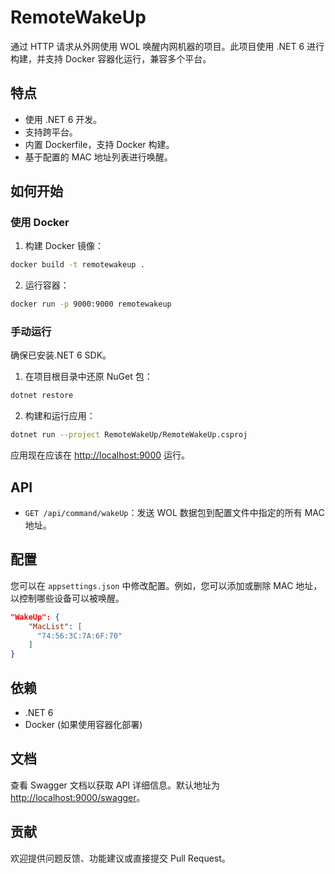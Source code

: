 # RemoteWakeUp

通过 HTTP 请求从外网使用 WOL 唤醒内网机器的项目。此项目使用 .NET 6 进行构建，并支持 Docker 容器化运行，兼容多个平台。

## 特点

- 使用 .NET 6 开发。
- 支持跨平台。
- 内置 Dockerfile，支持 Docker 构建。
- 基于配置的 MAC 地址列表进行唤醒。

## 如何开始

### 使用 Docker

1. 构建 Docker 镜像：

```bash
docker build -t remotewakeup .
```

2. 运行容器：

```bash
docker run -p 9000:9000 remotewakeup
```

### 手动运行

确保已安装.NET 6 SDK。

1. 在项目根目录中还原 NuGet 包：

```bash
dotnet restore
```

2. 构建和运行应用：

```bash
dotnet run --project RemoteWakeUp/RemoteWakeUp.csproj
```

应用现在应该在 [http://localhost:9000](http://localhost:9000) 运行。

## API

- `GET /api/command/wakeUp`：发送 WOL 数据包到配置文件中指定的所有 MAC 地址。

## 配置

您可以在 `appsettings.json` 中修改配置。例如，您可以添加或删除 MAC 地址，以控制哪些设备可以被唤醒。

```json
"WakeUp": {
    "MacList": [
      "74:56:3C:7A:6F:70"
    ]
}
```

## 依赖

- .NET 6
- Docker (如果使用容器化部署)

## 文档

查看 Swagger 文档以获取 API 详细信息。默认地址为 [http://localhost:9000/swagger](http://localhost:9000/swagger)。

## 贡献

欢迎提供问题反馈、功能建议或直接提交 Pull Request。